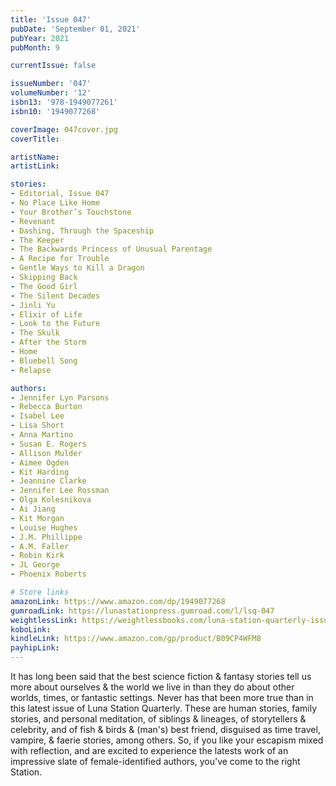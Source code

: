 ```yaml
---
title: 'Issue 047'
pubDate: 'September 01, 2021'
pubYear: 2021
pubMonth: 9

currentIssue: false

issueNumber: '047'
volumeNumber: '12'
isbn13: '978-1949077261'
isbn10: '1949077268'

coverImage: 047cover.jpg
coverTitle: 

artistName: 
artistLink: 

stories:
- Editorial, Issue 047
- No Place Like Home
- Your Brother’s Touchstone
- Revenant
- Dashing, Through the Spaceship
- The Keeper
- The Backwards Princess of Unusual Parentage
- A Recipe for Trouble
- Gentle Ways to Kill a Dragon
- Skipping Back
- The Good Girl
- The Silent Decades
- Jinli Yu
- Elixir of Life
- Look to the Future
- The Skulk
- After the Storm
- Home
- Bluebell Song
- Relapse

authors:
- Jennifer Lyn Parsons
- Rebecca Burton
- Isabel Lee
- Lisa Short
- Anna Martino
- Susan E. Rogers
- Allison Mulder
- Aimee Ogden
- Kit Harding
- Jeannine Clarke
- Jennifer Lee Rossman
- Olga Kolesnikova
- Ai Jiang
- Kit Morgan
- Louise Hughes
- J.M. Phillippe
- A.M. Faller
- Robin Kirk
- JL George
- Phoenix Roberts

# Store links
amazonLink: https://www.amazon.com/dp/1949077268
gumroadLink: https://lunastationpress.gumroad.com/l/lsq-047
weightlessLink: https://weightlessbooks.com/luna-station-quarterly-issue-047/
koboLink: 
kindleLink: https://www.amazon.com/gp/product/B09CP4WFM8
payhipLink: 
---
```


It has long been said that the best science fiction &amp; fantasy stories tell us more about ourselves &amp; the world we live in than they do about other worlds, times, or fantastic settings. Never has that been more true than in this latest issue of Luna Station Quarterly.
These are human stories, family stories, and personal meditation, of siblings &amp; lineages, of storytellers &amp; celebrity, and of fish &amp; birds &amp; (man's) best friend, disguised as time travel, vampire, &amp; faerie stories, among others.
So, if you like your escapism mixed with reflection, and are excited to experience the latests work of an impressive slate of female-identified authors, you've come to the right Station.
